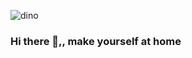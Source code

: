 
![dino](https://i.pinimg.com/originals/03/a0/0f/03a00f00d52f56b448e99454c9be5e90.gif)
### Hi there 👋,, make yourself at home


